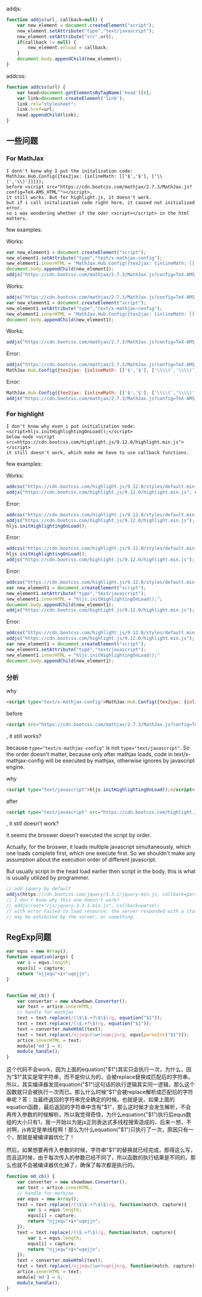 addjs:

```js
function addjs(url, callback=null) {
	var new_element = document.createElement("script"); 
	new_element.setAttribute("type","text/javascript"); 
	new_element.setAttribute("src",url);
	if(callback != null) {
		new_element.onload = callback;
	}
	document.body.appendChild(new_element);
}
```

addcss:

```js
function addcss(url) {
	var head=document.getElementsByTagName('head')[0];
	var link=document.createElement('link');
	link.rel="stylesheet";
	link.href=url;
	head.appendChild(link);
}
```



## 一些问题

### For MathJax

	I dont't konw why I put the initalization code:
	MathJax.Hub.Config({tex2jax: {inlineMath: [['$','$'], ['\\(','\\)']]}});
	before <script src="https://cdn.bootcss.com/mathjax/2.7.3/MathJax.js?config=TeX-AMS_HTML""></script>,
	it still works. But for highlight.js, it doesn't work.
	but if i call initalization code right here, it caused not initialized error.
	so i was wondering whether if the oder <script></script> in the html matters.	
few examples:

Works:

```js
var new_element1 = document.createElement("script");
new_element1.setAttribute("type","text/x-mathjax-config");
new_element1.innerHTML = "MathJax.Hub.Config({tex2jax: {inlineMath: [['$','$'], ['\\\\(','\\\\)']]}});";
document.body.appendChild(new_element1);
addjs("https://cdn.bootcss.com/mathjax/2.7.3/MathJax.js?config=TeX-AMS_HTML");
```

Works:

```js
addjs("https://cdn.bootcss.com/mathjax/2.7.3/MathJax.js?config=TeX-AMS_HTML");
var new_element1 = document.createElement("script");
new_element1.setAttribute("type","text/x-mathjax-config");
new_element1.innerHTML = "MathJax.Hub.Config({tex2jax: {inlineMath: [['$','$'], ['\\\\(','\\\\)']]}});";
document.body.appendChild(new_element1);
```

Works:

```js
addjs("https://cdn.bootcss.com/mathjax/2.7.3/MathJax.js?config=TeX-AMS_HTML"),callback=function(){MathJax.Hub.Config({tex2jax: {inlineMath: [['$','$'], ['\\(','\\)']]}});});
```

Error:

```js
addjs("https://cdn.bootcss.com/mathjax/2.7.3/MathJax.js?config=TeX-AMS_HTML");
MathJax.Hub.Config({tex2jax: {inlineMath: [['$','$'], ['\\\\(','\\\\)']]}});
```

Error:

```js
MathJax.Hub.Config({tex2jax: {inlineMath: [['$','$'], ['\\\\(','\\\\)']]}});
addjs("https://cdn.bootcss.com/mathjax/2.7.3/MathJax.js?config=TeX-AMS_HTML");
```

### For highlight

```
I don't know why even i put initialization node:
<script>hljs.initHighlightingOnLoad();</script>
below node <script src=https://cdn.bootcss.com/highlight.js/9.12.0/highlight.min.js"></script>
it still doesn't work, which make me have to use callback functions.
```

few examples:

Works:

```js
addcss("https://cdn.bootcss.com/highlight.js/9.12.0/styles/default.min.css");
addjs("https://cdn.bootcss.com/highlight.js/9.12.0/highlight.min.js", callback=function(){hljs.initHighlightingOnLoad();});
```

Error:

```js
addcss("https://cdn.bootcss.com/highlight.js/9.12.0/styles/default.min.css");
addjs("https://cdn.bootcss.com/highlight.js/9.12.0/highlight.min.js");
hljs.initHighlightingOnLoad();
```

Error:

```js
addcss("https://cdn.bootcss.com/highlight.js/9.12.0/styles/default.min.css");
hljs.initHighlightingOnLoad();
addjs("https://cdn.bootcss.com/highlight.js/9.12.0/highlight.min.js");
```

Error:

```js
addcss("https://cdn.bootcss.com/highlight.js/9.12.0/styles/default.min.css");
var new_element1 = document.createElement("script");
new_element1.setAttribute("type","text/javascript");
new_element1.innerHTML = "hljs.initHighlightingOnLoad();";
document.body.appendChild(new_element1);
addjs("https://cdn.bootcss.com/highlight.js/9.12.0/highlight.min.js");
```

Error:

```js
addcss("https://cdn.bootcss.com/highlight.js/9.12.0/styles/default.min.css");
addjs("https://cdn.bootcss.com/highlight.js/9.12.0/highlight.min.js");
var new_element1 = document.createElement("script");
new_element1.setAttribute("type","text/javascript");
new_element1.innerHTML = "hljs.initHighlightingOnLoad();"
document.body.appendChild(new_element1);
```



### 分析

why

```html
<script type="text/x-mathjax-config">MathJax.Hub.Config({tex2jax: {inlineMath: [['$','$'], ['\\(','\\)']]}});</script>
```

before

```html
<script src="https://cdn.bootcss.com/mathjax/2.7.3/MathJax.js?config=TeX-AMS_HTML""></script>
```

, it still works?

because ```type="text/x-mathjax-config"``` is not ```type="text/javascript"```. So the order doesn't matter, because only after mathjax loads,  code in text/x-mathjax-config will be executed by mathjax, otherwise ignores by javascript engine.



why

```html
<script type="text/javascript">hljs.initHighlightingOnLoad();</script>
```

after

```html
<script type="text/javascript" src="https://cdn.bootcss.com/highlight.js/9.12.0/highlight.min.js"></script>
```

, it still doesn't work?

it seems the broswer doesn't executed the script by order.

Actually, for the broswer, it loads multiple javascript simultaneously, which one loads complete first, which one execute first. So we shouldn't make any assumption about the execution order of different javascript.

But usually script in the head load earlier then script in the body, this is what is usually utilized by programmer.



```js
// add jquery by default
addjs(https://cdn.bootcss.com/jquery/3.3.1/jquery.min.js, callback=parse);
// I don't know why this one doesn't work?
// addjs(root+"/js/jquery-3.3.1.min.js", callback=parse);
// with error Failed to load resource: the server responded with a status of 404 (Not Found)
// may be exhibited by the server, or something.
```




## RegExp问题



```js
var equs = new Array();
function equation(args) {
	var i = equs.length;
	equs[i] = capture;
	return "njjequ"+i+"uqejjn";
}


function md_cb() {
	var converter = new showdown.Converter();  
    var text = artice.innerHTML;
	// handle for mathjax
	text = text.replace(/(\$\$.+?\$\$)/g, equation("$1"));
	text = text.replace(/(\$.+?\$)/g, equation("$1"));
    text = converter.makeHtml(text);
	text = text.replace(/njjequ(\w+)uqejjn/g, equs[parseInt("$1")]);
	artice.innerHTML = text;
	module['md'] = 0;
	module_handle();
}
```

这个代码不会work，因为上面的equation("\$1")其实只会执行一次，为什么，因为"\$1"其实是常字符串，而不是你认为的，会被replace替换成匹配后的字符串，所以，其实编译器发现equation("\$1")这句话的执行逻辑其实同一逻辑，那么这个函数就只会被执行一次而已。那么什么时候"\$1"会被replace解析成匹配后的字符串呢？答：当最终返回的字符串完全确定的时候。也就是说，如果上面的equation函数，最后返回的字符串中含有"\$1"，那么这时候才会发生解析，不会再传入参数的时候解析。所以我觉得奇怪，为什么equation("\$1")执行后equs数组的大小只有1，我一开始以为是js正则表达式多线程搜索造成的，后来一想，不对啊，js肯定是单线程啊！那么为什么equation("\$1")只执行了一次，原因只有一个，那就是被编译器优化了！

然后，如果想要再传入参数的时候，字符串"\$1"的替换就已经完成，那得这么写，而且这时候，由于每次传入的参数已经不同了，所以函数的执行结果是不同的，那么也就不会被编译器优化掉了，确保了每次都是执行的。

```js
function md_cb() {
	var converter = new showdown.Converter();  
    var text = artice.innerHTML;
	// handle for mathjax
	var equs = new Array();
	text = text.replace(/(\$\$.+?\$\$)/g, function(match, capture){
		var i = equs.length;
		equs[i] = capture;
		return "njjequ"+i+"uqejjn";
	});
	text = text.replace(/(\$.+?\$)/g, function(match, capture){
		var i = equs.length;
		equs[i] = capture;
		return "njjequ"+i+"uqejjn";
	});
    text = converter.makeHtml(text);
	text = text.replace(/njjequ(\w+)uqejjn/g, function(match, capture){return equs[parseInt(capture)];});
	artice.innerHTML = text;
	module['md'] = 0;
	module_handle();
}
```

